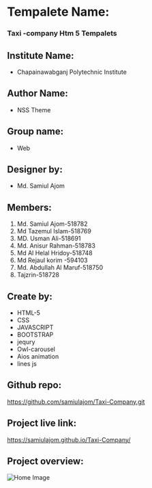 # Tempalete Name:

### Taxi -company Htm 5 Tempalets

## Institute Name:

- Chapainawabganj Polytechnic Institute

## Author Name:

- NSS Theme

## Group name:

- Web

## Designer by:

- Md. Samiul Ajom

## Members:

1. Md. Samiul Ajom-518782
2. Md Tazemul Islam-518769
3. MD. Usman Ali-518691
4. Md. Anisur Rahman-518783
5. Md Al Helal Hridoy-518748
6. Md Rejaul korim -594103
7. Md. Abdullah Al Maruf-518750
8. Tajzrin-518728

## Create by:

- HTML-5
- CSS
- JAVASCRIPT
- BOOTSTRAP
- jequry
- Owl-carousel
- Aios animation
- lines js
## Github repo:

https://github.com/samiulajom/Taxi-Company.git

## Project live link:

https://samiulajom.github.io/Taxi-Company/

## Project overview:

![Home Image](production/01_Home.png)
